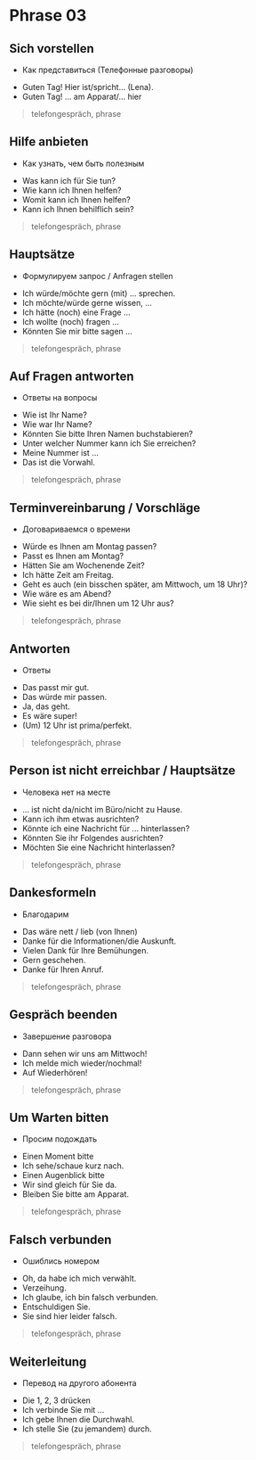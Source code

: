 # Phrase 03


## Sich vorstellen
- Как представиться (Телефонные разговоры)
* Guten Tag! Hier ist/spricht... (Lena).
* Guten Tag! ... am Apparat/... hier
> telefongespräch, phrase

## Hilfe anbieten
- Как узнать, чем быть полезным
* Was kann ich für Sie tun?
* Wie kann ich Ihnen helfen?
* Womit kann ich Ihnen helfen?
* Kann ich Ihnen behilflich sein?
> telefongespräch, phrase

## Hauptsätze
- Формулируем запрос / Anfragen stellen
* Ich würde/möchte gern (mit) ... sprechen.
* Ich möchte/würde gerne wissen, ...
* Ich hätte (noch) eine Frage ...
* Ich wollte (noch) fragen ...
* Könnten Sie mir bitte sagen ...
> telefongespräch, phrase

## Auf Fragen antworten
- Ответы на вопросы
* Wie ist Ihr Name?
* Wie war Ihr Name?
* Könnten Sie bitte Ihren Namen buchstabieren?
* Unter welcher Nummer kann ich Sie erreichen?
* Meine Nummer ist ...
* Das ist die Vorwahl.
> telefongespräch, phrase

## Terminvereinbarung / Vorschläge
- Договариваемся о времени
* Würde es Ihnen am Montag passen?
* Passt es Ihnen am Montag?
* Hätten Sie am Wochenende Zeit?
* Ich hätte Zeit am Freitag.
* Geht es auch (ein bisschen später, am Mittwoch, um 18 Uhr)?
* Wie wäre es am Abend?
* Wie sieht es bei dir/Ihnen um 12 Uhr aus?
> telefongespräch, phrase

## Antworten
- Ответы
* Das passt mir gut.
* Das würde mir passen.
* Ja, das geht.
* Es wäre super!
* (Um) 12 Uhr ist prima/perfekt.
> telefongespräch, phrase

## Person ist nicht erreichbar / Hauptsätze
- Человека нет на месте
* ... ist nicht da/nicht im Büro/nicht zu Hause.
* Kann ich ihm etwas ausrichten?
* Könnte ich eine Nachricht für ... hinterlassen?
* Könnten Sie ihr Folgendes ausrichten?
* Möchten Sie eine Nachricht hinterlassen?
> telefongespräch, phrase

## Dankesformeln
- Благодарим
* Das wäre nett / lieb (von Ihnen)
* Danke für die Informationen/die Auskunft.
* Vielen Dank für Ihre Bemühungen.
* Gern geschehen.
* Danke für Ihren Anruf.
> telefongespräch, phrase

## Gespräch beenden
- Завершение разговора
* Dann sehen wir uns am Mittwoch!
* Ich melde mich wieder/nochmal!
* Auf Wiederhören!
> telefongespräch, phrase


## Um Warten bitten
- Просим подождать
* Einen Moment bitte
* Ich sehe/schaue kurz nach.
* Einen Augenblick bitte
* Wir sind gleich für Sie da.
* Bleiben Sie bitte am Apparat.
> telefongespräch, phrase


## Falsch verbunden
- Ошиблись номером
* Oh, da habe ich mich verwählt.
* Verzeihung.
* Ich glaube, ich bin falsch verbunden.
* Entschuldigen Sie.
* Sie sind hier leider falsch.
> telefongespräch, phrase


## Weiterleitung
- Перевод на другого абонента 
* Die 1, 2, 3 drücken
* Ich verbinde Sie mit ...
* Ich gebe Ihnen die Durchwahl.
* Ich stelle Sie (zu jemandem) durch.
> telefongespräch, phrase
